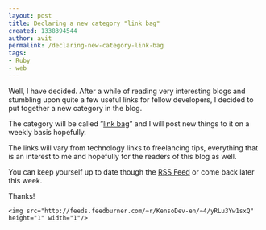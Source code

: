 ```yaml
---
layout: post
title: Declaring a new category "link bag"
created: 1338394544
author: avit
permalink: /declaring-new-category-link-bag
tags:
- Ruby
- web
---
```

<p>Well, I have decided. After a while of reading very interesting blogs and stumbling upon quite a few useful links for fellow developers, I decided to put together a new category in the blog.</p>

<p>The category will be called ”<a href='http://www.kensodev.com/category/link-bag/' title='Link Bag'>link bag</a>” and I will post new things to it on a weekly basis hopefully.</p>

<p>The links will vary from technology links to freelancing tips, everything that is an interest to me and hopefully for the readers of this blog as well.</p>

<p>You can keep yourself up to date though the <a href='http://feeds.feedburner.com/KensoDev-en'>RSS Feed</a> or come back later this week.</p>

<p>Thanks!</p>
      
    <img src="http://feeds.feedburner.com/~r/KensoDev-en/~4/yRLu3Yw1sxQ" height="1" width="1"/>
